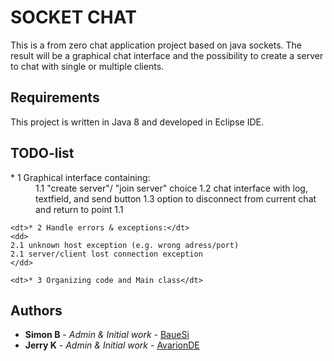 # SOCKET CHAT

This is a from zero chat application project based on java sockets.
The result will be a graphical chat interface and the possibility to create a server to chat with single or multiple clients.

## Requirements

This project is written in Java 8 and developed in Eclipse IDE.

## TODO-list
	
<dl> 
	<dt>* 1 Graphical interface containing:</dt> 
	<dd>
	1.1 "create server"/ "join server" choice
	1.2 chat interface with log, textfield, and send button
	1.3 option to disconnect from current chat and return to point 1.1
	</dd>
	
	<dt>* 2 Handle errors & exceptions:</dt> 
	<dd>
	2.1 unknown host exception (e.g. wrong adress/port)
	2.1 server/client lost connection exception
	</dd>
	
	<dt>* 3 Organizing code and Main class</dt> 
</dl> 



## Authors

* **Simon B** - *Admin & Initial work* - [BaueSi](https://github.com/bauesi)
* **Jerry K** - *Admin & Initial work* - [AvarionDE](https://github.com/avarionde)

